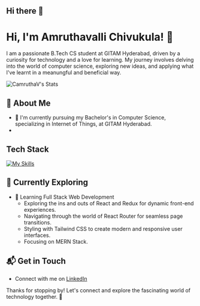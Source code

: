 ## Hi there 👋

# Hi, I'm Amruthavalli Chivukula! 👋

I am a passionate B.Tech CS student at GITAM Hyderabad, driven by a curiosity for technology and a love for learning. My journey involves delving into the world of computer science, exploring new ideas, and applying what I've learnt in a meanungful and beneficial way.

![CamruthaV's Stats](https://github-readme-stats.vercel.app/api?username=CamruthaV&theme=vue-dark&show_icons=true&hide_border=true&count_private=true)

## 🚀 About Me

- 🔭 I'm currently pursuing my Bachelor's in Computer Science, specializing in Internet of Things, at GITAM Hyderabad.
- 

## Tech Stack
[![My Skills](https://skillicons.dev/icons?i=js,html,css,wasm)](https://skillicons.dev)

## 🌱 Currently Exploring

- 🚀 Learning Full Stack Web Development
  - Exploring the ins and outs of React and Redux for dynamic front-end experiences.
  - Navigating through the world of React Router for seamless page transitions.
  - Styling with Tailwind CSS to create modern and responsive user interfaces.
  - Focusing on MERN Stack.


## 📬 Get in Touch

- Connect with me on [LinkedIn](https://linkedin.com/in/amruthavalli-chivukula)

Thanks for stopping by! Let's connect and explore the fascinating world of technology together. 🚀



<!--
**CamruthaV/CamruthaV** is a ✨ _special_ ✨ repository because its `README.md` (this file) appears on your GitHub profile.

Here are some ideas to get you started:

- 🔭 I’m currently working on ...
- 🌱 I’m currently learning ...
- 👯 I’m looking to collaborate on ...
- 🤔 I’m looking for help with ...
- 💬 Ask me about ...
- 📫 How to reach me: ...
- 😄 Pronouns: ...
- ⚡ Fun fact: ...
-->

